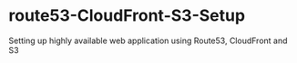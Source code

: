 # route53-CloudFront-S3-Setup
Setting up highly available web application using Route53, CloudFront and S3
